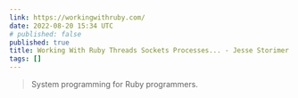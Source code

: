 ```yaml
---
link: https://workingwithruby.com/
date: 2022-08-20 15:34 UTC
# published: false
published: true
title: Working With Ruby Threads Sockets Processes... - Jesse Storimer
tags: []
---
```


<blockquote>System programming for Ruby programmers.</blockquote>
